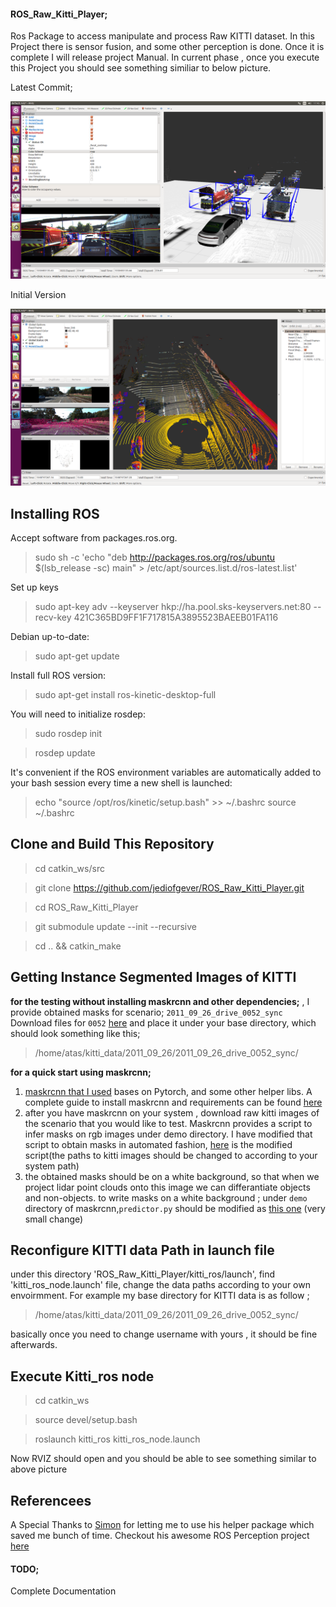 #### ROS_Raw_Kitti_Player;

Ros Package to access  manipulate and process Raw KITTI dataset. In this Project there is sensor fusion, and some other perception is done. Once it is complete I will release project Manual. In current phase , once you execute this Project you should see something similiar to below picture.

Latest Commit; 

![](resources/ros_raw_kitti_2.png)


Initial Version 

![](resources/ros_raw_kitti.png)


## Installing ROS

  Accept software from packages.ros.org. 

 > sudo sh -c 'echo "deb http://packages.ros.org/ros/ubuntu $(lsb_release -sc) main" > /etc/apt/sources.list.d/ros-latest.list'

Set up keys

 > sudo apt-key adv --keyserver hkp://ha.pool.sks-keyservers.net:80 --recv-key 421C365BD9FF1F717815A3895523BAEEB01FA116
 
Debian  up-to-date: 
 > sudo apt-get update

Install full ROS version: 
 > sudo apt-get install ros-kinetic-desktop-full


You will need to initialize rosdep:
 > sudo rosdep init

 > rosdep update
 
It's convenient if the ROS environment variables are automatically added to your bash session every time a new shell is launched: 
 > echo "source /opt/ros/kinetic/setup.bash" >> ~/.bashrc
 > source ~/.bashrc

 ## Clone and Build This Repository

 > cd catkin_ws/src

 > git clone https://github.com/jediofgever/ROS_Raw_Kitti_Player.git

 > cd ROS_Raw_Kitti_Player

 > git submodule update --init --recursive

 > cd .. && catkin_make 
 
 ## Getting Instance Segmented Images of KITTI 
 
 **for the testing without installing maskrcnn and other dependencies;**
 , I provide obtained masks for scenario;  `2011_09_26_drive_0052_sync` Download files 
  for `0052` [here](https://drive.google.com/open?id=1aWIw4FHLvf8fbpLeF_E7K6RA38mHHqCS)  and place it under your base directory, which should look something like this;
  
> /home/atas/kitti_data/2011_09_26/2011_09_26_drive_0052_sync/


**for a quick start using maskrcnn;**
1.  [maskrcnn that I used](https://github.com/facebookresearch/maskrcnn-benchmark)  bases on Pytorch, and some other helper libs. A complete guide to install maskrcnn and requirements can be found [here](https://github.com/facebookresearch/maskrcnn-benchmark/blob/master/INSTALL.md)
2. after you have maskrcnn on your system , download raw kitti images of the scenario that you would like to test. Maskrcnn provides a script to infer masks on rgb images under demo directory. I have modified that script to obtain masks in automated fashion, [here](https://gist.github.com/jediofgever/12bcab2b6389208c6ecab248bdab1c19) is the modified script(the paths to kitti images should be changed to according to your system path)
3. the obtained masks should be on a white background, so that when we project lidar point clouds  onto this image we can differantiate objects and non-objects. to write masks on a white background ; under `demo`   directory of maskrcnn,` predictor.py ` should be modified as [this one](https://gist.github.com/jediofgever/0e0e0db7eb833ecce51405306662c53b) (very small change)

 ## Reconfigure KITTI data Path in launch file 
 

 under this directory 'ROS_Raw_Kitti_Player/kitti_ros/launch',  find 'kitti_ros_node.launch' file,
 change the data paths according to your own envoirmment. For example my base directory for KITTI data is as follow ; 


 > /home/atas/kitti_data/2011_09_26/2011_09_26_drive_0052_sync/

 basically once you need to change username with yours , it should be fine afterwards.

 ## Execute Kitti_ros node

 > cd catkin_ws

 > source devel/setup.bash 

 > roslaunch kitti_ros kitti_ros_node.launch

 Now RVIZ should open and you should be able to see something similar to above picture


## Referencees


A Special Thanks to [Simon](https://github.com/appinho) for letting me to use his helper package which saved me bunch of time. 
Checkout his awesome ROS Perception project [here](https://github.com/appinho/SARosPerceptionKitti)






 

#### TODO;
Complete Documentation
